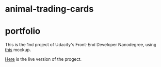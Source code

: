 # animal-trading-cards
# portfolio

This is the 1nd project of Udacity's Front-End Developer Nanodegree, using [this](design-prototype.png) mockup. 

[Here](https://gfa61-ga.github.io/animal-trading-cards/) is the live version of the progect.

